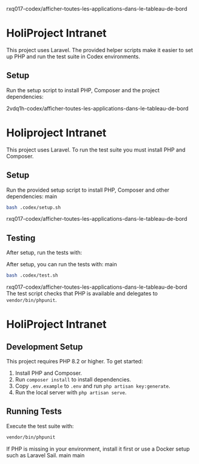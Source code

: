 rxq017-codex/afficher-toutes-les-applications-dans-le-tableau-de-bord
# HoliProject Intranet

This project uses Laravel. The provided helper scripts make it easier to set up
PHP and run the test suite in Codex environments.

## Setup

Run the setup script to install PHP, Composer and the project dependencies:

2vdq1h-codex/afficher-toutes-les-applications-dans-le-tableau-de-bord
# Holiproject Intranet

This project uses Laravel. To run the test suite you must install PHP and Composer.

## Setup

Run the provided setup script to install PHP, Composer and other dependencies:
main

```bash
bash .codex/setup.sh
```

rxq017-codex/afficher-toutes-les-applications-dans-le-tableau-de-bord
## Testing

After setup, run the tests with:

After setup, you can run the tests with:
main

```bash
bash .codex/test.sh
```

rxq017-codex/afficher-toutes-les-applications-dans-le-tableau-de-bord
The test script checks that PHP is available and delegates to `vendor/bin/phpunit`.


# HoliProject Intranet

## Development Setup

This project requires PHP 8.2 or higher. To get started:

1. Install PHP and Composer.
2. Run `composer install` to install dependencies.
3. Copy `.env.example` to `.env` and run `php artisan key:generate`.
4. Run the local server with `php artisan serve`.

## Running Tests

Execute the test suite with:

```bash
vendor/bin/phpunit
```

If PHP is missing in your environment, install it first or use a Docker setup such as Laravel Sail.
main
main
